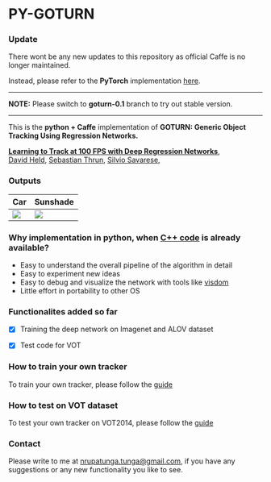 # PY-GOTURN

### Update
There wont be any new updates to this repository as official Caffe is no longer maintained.

Instead, please refer to the **PyTorch** implementation [here](https://github.com/nrupatunga/pytorch-goturn).

---

**NOTE:** Please switch to **goturn-0.1** branch to try out stable
version. 

---

This is the **python + Caffe** implementation of **GOTURN: Generic Object Tracking Using Regression Networks.**

**[Learning to Track at 100 FPS with Deep Regression Networks](http://davheld.github.io/GOTURN/GOTURN.html)**,
<br>
[David Held](http://davheld.github.io/),
[Sebastian Thrun](http://robots.stanford.edu/),
[Silvio Savarese](http://cvgl.stanford.edu/silvio/),
<br>

### Outputs

|Car           |  Sunshade |
|------------------------|-------------------------|
|![](https://github.com/nrupatunga/PY-GOTURN/blob/goturn-0.1/output/movie_2.gif)  | ![](https://github.com/nrupatunga/PY-GOTURN/blob/goturn-0.1/output/movie_1.gif) | 


### Why implementation in python, when [C++ code](https://github.com/davheld/GOTURN) is already available?

* Easy to understand the overall pipeline of the algorithm in detail
* Easy to experiment new ideas
* Easy to debug and visualize the network with tools like [visdom](https://github.com/facebookresearch/visdom)
* Little effort in portability to other OS

### Functionalites added so far
- [X] Training the deep network on Imagenet and ALOV dataset

- [X] Test code for VOT

### How to train your own tracker

To train your own tracker, please follow the [guide](https://github.com/nrupatunga/PY-GOTURN/blob/goturn-0.1/how_to_train.md)

### How to test on VOT dataset

To test your own tracker on VOT2014, please follow the [guide](https://github.com/nrupatunga/PY-GOTURN/blob/goturn-0.1/how_to_test.md)

### Contact
Please write to me at nrupatunga.tunga@gmail.com, if you have any suggestions or any new functionality you like to see. 
